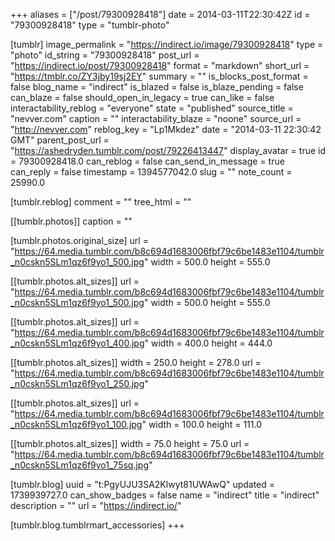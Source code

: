 +++
aliases = ["/post/79300928418"]
date = 2014-03-11T22:30:42Z
id = "79300928418"
type = "tumblr-photo"

[tumblr]
image_permalink = "https://indirect.io/image/79300928418"
type = "photo"
id_string = "79300928418"
post_url = "https://indirect.io/post/79300928418"
format = "markdown"
short_url = "https://tmblr.co/ZY3jby19sj2EY"
summary = ""
is_blocks_post_format = false
blog_name = "indirect"
is_blazed = false
is_blaze_pending = false
can_blaze = false
should_open_in_legacy = true
can_like = false
interactability_reblog = "everyone"
state = "published"
source_title = "nevver.com"
caption = ""
interactability_blaze = "noone"
source_url = "http://nevver.com"
reblog_key = "Lp1Mkdez"
date = "2014-03-11 22:30:42 GMT"
parent_post_url = "https://ashedryden.tumblr.com/post/79226413447"
display_avatar = true
id = 79300928418.0
can_reblog = false
can_send_in_message = true
can_reply = false
timestamp = 1394577042.0
slug = ""
note_count = 25990.0

[tumblr.reblog]
comment = ""
tree_html = ""

[[tumblr.photos]]
caption = ""

[tumblr.photos.original_size]
url = "https://64.media.tumblr.com/b8c694d1683006fbf79c6be1483e1104/tumblr_n0cskn5SLm1qz6f9yo1_500.jpg"
width = 500.0
height = 555.0

[[tumblr.photos.alt_sizes]]
url = "https://64.media.tumblr.com/b8c694d1683006fbf79c6be1483e1104/tumblr_n0cskn5SLm1qz6f9yo1_500.jpg"
width = 500.0
height = 555.0

[[tumblr.photos.alt_sizes]]
url = "https://64.media.tumblr.com/b8c694d1683006fbf79c6be1483e1104/tumblr_n0cskn5SLm1qz6f9yo1_400.jpg"
width = 400.0
height = 444.0

[[tumblr.photos.alt_sizes]]
width = 250.0
height = 278.0
url = "https://64.media.tumblr.com/b8c694d1683006fbf79c6be1483e1104/tumblr_n0cskn5SLm1qz6f9yo1_250.jpg"

[[tumblr.photos.alt_sizes]]
url = "https://64.media.tumblr.com/b8c694d1683006fbf79c6be1483e1104/tumblr_n0cskn5SLm1qz6f9yo1_100.jpg"
width = 100.0
height = 111.0

[[tumblr.photos.alt_sizes]]
width = 75.0
height = 75.0
url = "https://64.media.tumblr.com/b8c694d1683006fbf79c6be1483e1104/tumblr_n0cskn5SLm1qz6f9yo1_75sq.jpg"

[tumblr.blog]
uuid = "t:PgyUJU3SA2Klwyt81UWAwQ"
updated = 1739939727.0
can_show_badges = false
name = "indirect"
title = "indirect"
description = ""
url = "https://indirect.io/"

[tumblr.blog.tumblrmart_accessories]
+++
